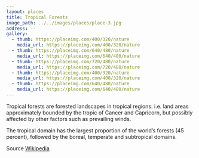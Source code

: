 ```yaml
---
layout: places
title: Tropical Forests
image_path: ../../images/places/place-3.jpg
address: --
gallery:
  - thumb: https://placeimg.com/400/320/nature
    media_url: https://placeimg.com/400/320/nature
  - thumb: https://placeimg.com/640/480/nature
    media_url: https://placeimg.com/640/480/nature
  - thumb: https://placeimg.com/720/480/nature
    media_url: https://placeimg.com/720/480/nature
  - thumb: https://placeimg.com/400/320/nature
    media_url: https://placeimg.com/400/320/nature
  - thumb: https://placeimg.com/640/480/nature
    media_url: https://placeimg.com/640/480/nature
---
```


Tropical forests are forested landscapes in tropical regions: i.e. land areas approximately bounded by the tropic of Cancer and Capricorn, but possibly affected by other factors such as prevailing winds.

The tropical domain has the largest proportion of the world’s forests (45 percent), followed by the boreal, temperate and subtropical domains.

Source [Wikipedia](https://en.wikipedia.org/wiki/Tropical_forest)
